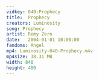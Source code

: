 ```yaml
---
vidkey: 040-Prophecy
title:  Prophecy
creators: Luminosity
song: Prophecy
artist: Remy Zero
date:   2004-01-01 10:00:00
fandoms: Angel
mp4: Luminosity-040-Prophecy.m4v
mp4size: 38.31 MB
width: 848
height: 480
---
```



  